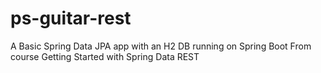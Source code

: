 ps-guitar-rest
============

A Basic Spring Data JPA app with an H2 DB running on Spring Boot
From course Getting Started with Spring Data REST